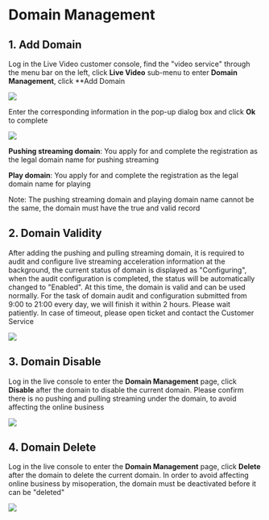 # Domain Management

## 1. Add Domain

Log in the Live Video customer console, find the "video service" through the menu bar on the left, click **Live Video** sub-menu to enter **Domain Management**, click **Add Domain

![](https://github.com/jdcloudcom/cn/blob/cn-Live-Video/image/live-video/1%E6%96%B0%E5%BB%BA%E5%9F%9F%E5%90%8D0.png)

Enter the corresponding information in the pop-up dialog box and click **Ok** to complete

![](https://github.com/jdcloudcom/cn/blob/cn-Live-Video/image/live-video/2%E6%96%B0%E5%BB%BA%E5%9F%9F%E5%90%8D1.png)

**Pushing streaming domain**: You apply for and complete the registration as the legal domain name for pushing streaming

**Play domain**: You apply for and complete the registration as the legal domain name for playing

Note: The pushing streaming domain and playing domain name cannot be the same, the domain must have the true and valid record

## 2. Domain Validity

After adding the pushing and pulling streaming domain, it is required to audit and configure live streaming acceleration information at the background, the current status of domain is displayed as "Configuring", when the audit configuration is completed, the status will be automatically changed to "Enabled". At this time, the domain is valid and can be used normally. For the task of domain audit and configuration submitted from 9:00 to 21:00 every day, we will finish it within 2 hours. Please wait patiently. In case of timeout, please open ticket and contact the Customer Service

![](https://github.com/jdcloudcom/cn/blob/cn-Live-Video/image/live-video/3%E6%96%B0%E5%BB%BA%E5%9F%9F%E5%90%8D3.png)

## 3. Domain Disable

Log in the live console to enter the **Domain Management** page, click **Disable** after the domain to disable the current domain. Please confirm there is no pushing and pulling streaming under the domain, to avoid affecting the online business

![](https://github.com/jdcloudcom/cn/blob/cn-Live-Video/image/live-video/4%E6%96%B0%E5%BB%BA%E5%9F%9F%E5%90%8D4.png)

## 4. Domain Delete

Log in the live console to enter the **Domain Management** page, click **Delete** after the domain to delete the current domain. In order to avoid affecting online business by misoperation, the domain must be deactivated before it can be "deleted"

![](https://github.com/jdcloudcom/cn/blob/cn-Live-Video/image/live-video/5%E6%96%B0%E5%BB%BA%E5%9F%9F%E5%90%8D5.png)


